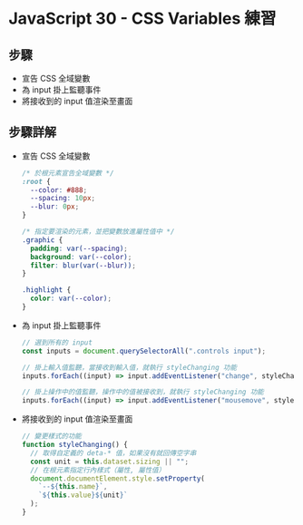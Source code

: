 # JavaScript 30 - CSS Variables 練習

## 步驟

- 宣告 CSS 全域變數
- 為 input 掛上監聽事件
- 將接收到的 input 值渲染至畫面

## 步驟詳解

- 宣告 CSS 全域變數

  ```css
  /* 於根元素宣告全域變數 */
  :root {
    --color: #888;
    --spacing: 10px;
    --blur: 0px;
  }

  /* 指定要渲染的元素，並把變數放進屬性值中 */
  .graphic {
    padding: var(--spacing);
    background: var(--color);
    filter: blur(var(--blur));
  }

  .highlight {
    color: var(--color);
  }
  ```

- 為 input 掛上監聽事件

  ```javascript
  // 選到所有的 input
  const inputs = document.querySelectorAll(".controls input");

  // 掛上輸入值監聽，當接收到輸入值，就執行 styleChanging 功能
  inputs.forEach((input) => input.addEventListener("change", styleChanging));

  // 掛上操作中的值監聽，操作中的值被接收到，就執行 styleChanging 功能
  inputs.forEach((input) => input.addEventListener("mousemove", styleChanging));
  ```

- 將接收到的 input 值渲染至畫面
  ```javascript
  // 變更樣式的功能
  function styleChanging() {
    // 取得自定義的 deta-* 值，如果沒有就回傳空字串
    const unit = this.dataset.sizing || "";
    // 在根元素指定行內樣式（屬性, 屬性值）
    document.documentElement.style.setProperty(
      `--${this.name}`,
      `${this.value}${unit}`
    );
  }
  ```
